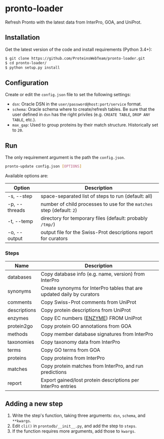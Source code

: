 # pronto-loader

Refresh Pronto with the latest data from InterPro, GOA, and UniProt.

## Installation

Get the latest version of the code and install requirements (Python 3.4+):

```sh
$ git clone https://github.com/ProteinsWebTeam/pronto-loader.git
$ cd pronto-loader/
$ python setup.py install
```

## Configuration

Create or edit the `config.json` file to set the following settings:

* `dsn`: Oracle DSN in the `user/password@host:port/service` format.
* `schema`: Oracle schema where to create/refresh tables. Be sure that the user defined in `dsn` has the right priviles (e.g. `CREATE TABLE`, `DROP ANY TABLE`, etc.).
* `max_gap`: Used to group proteins by their match structure. Historically set to `20`.

## Run

The only requirement argument is the path the `config.json`.

```sh
pronto-update config.json [OPTIONS]
```

Available options are:

| Option        | Description                                                                    |
| ------------- |--------------------------------------------------------------------------------|
| -s, --step    | space-separated list of steps to run (default: all)                            |
| -p, --threads | number of child processes to use for the `matches` step (default: `2`)         |
| -t, --temp    | directory for temporary files (default: probably `/tmp/`)                      |
| -o, --output  | output file for the Swiss-Prot descriptions report for curators                |

### Steps

| Name          | Description                                                                    |
| ------------- |--------------------------------------------------------------------------------|
| databases     | Copy database info (e.g. name, version) from InterPro                          |
| synonyms      | Create synonyms for InterPro tables that are updated daily by curators         |
| comments      | Copy Swiss-Prot comments from UniProt                                          |
| descriptions  | Copy protein descriptions from UniProt                                         |
| enzymes       | Copy EC numbers ([ENZYME](https://enzyme.expasy.org/)) FROM UniProt            |
| protein2go    | Copy protein GO annotations from GOA                                           |
| methods       | Copy member database signatures from InterPro                                  |
| taxonomies    | Copy taxonomy data from InterPro                                               |
| terms         | Copy GO terms from GOA                                                         |
| proteins      | Copy proteins from InterPro                                                    |
| matches       | Copy protein matches from InterPro, and run predictions                        |
| report        | Export gained/lost protein descriptions per InterPro entries                   |

## Adding a new step

1. Write the step's function, taking three arguments: `dsn`, `schema`, and `**kwargs`.
2. Edit `cli()` in `prontodb/__init__.py`, and add the step to `steps`.
3. If the function requires more arguments, add those to `kwargs`.
